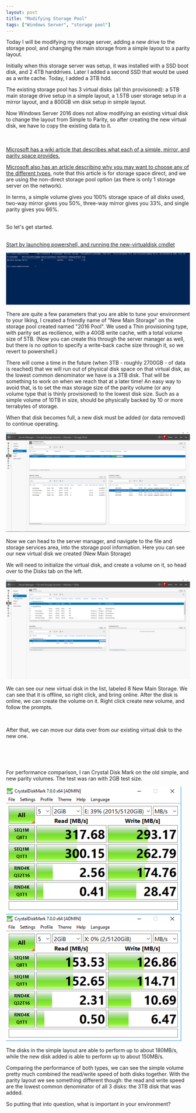 ```yaml
---
layout: post
title: "Modifying Storage Pool"
tags: ["Windows Server", "storage pool"]
---
```




Today I will be modifying my storage server, adding a new drive to the storage pool, and changing the main storage from a simple layout to a parity layout.


Initially when this storage server was setup, it was installed with a SSD boot disk, and 2 4TB harddrives. Later I added a second SSD that would be used as a write cache.
Today, I added a 3TB hdd.


The existing storage pool has 3 virtual disks (all thin provisioned): a 5TB main storage drive setup in a simple layout, a 1.5TB user storage setup in a mirror layout, and a 800GB vm disk setup in simple layout.


Now Windows Server 2016 does not allow modifying an existing virtual disk to change the layout from Simple to Parity, so after creating the new virtual disk, we have to copy the existing data to it.


<br /><br />
[Microsoft has a wiki article that describes what each of a simple, mirror, and parity space provides.](https://social.technet.microsoft.com/wiki/contents/articles/11382.storage-spaces-frequently-asked-questions-faq.aspx#What_are_the_best_uses_of_simple_mirror_and_parity_spaces)

[Microsoft also has an article describing why you may want to choose any of the different types,](https://docs.microsoft.com/en-us/windows-server/storage/storage-spaces/storage-spaces-fault-tolerance) note that this article is for storage space direct, and we are using the non-direct storage pool option (as there is only 1 storage server on the network).

In terms, a simple volume gives you 100% storage space of all disks used, two-way mirror gives you 50%, three-way mirror gives you 33%, and single parity gives you 66%.


<br />
So let's get started.
<br /><br />


[Start by launching powershell, and running the new-virtualdisk cmdlet](https://docs.microsoft.com/en-us/powershell/module/storage/new-virtualdisk?view=win10-ps)

![Create the new pool](/assets/images/2020-07-07-UpgradingStoragePool/1.png)


There are quite a few parameters that you are able to tune your environment to your liking, I created a friendly name of "New Main Storage" on the storage pool created named "2016 Pool". We used a Thin provisioning type, with parity set as recilience, with a 40GB write cache, with a total volume size of 5TB.
(Now you can create this through the server manager as well, but there is no option to specify a write-back cache size through it, so we revert to powershell.)

There will come a time in the future (when 3TB - roughly 2700GB - of data is reached) that we will run out of physical disk space on that virtual disk, as the lowest common denominator we have is a 3TB disk. That will be something to work on when we reach that at a later time! An easy way to avoid that, is to set the max storage size of the parity volume (or any volume type that is thinly provisioned) to the lowest disk size. Such as a simple volume of 10TB in size, should be physically backed by 10 or more terrabytes of storage.

When that disk becomes full, a new disk must be added (or data removed) to continue operating.



![StoragePool Server manager](/assets/images/2020-07-07-UpgradingStoragePool/2.png)

Now we can head to the server manager, and navigate to the file and storage services area, into the storage pool information. Here you can see our new virtual disk we created (New Main Storage)

We will need to initialize the virtual disk, and create a volume on it, so head over to the Disks tab on the left.

![Storage pool disks tab](/assets/images/2020-07-07-UpgradingStoragePool/3.png)

We can see our new virtual disk in the list, labeled 8 New Main Storage. We can see that it is offline, so right click, and bring online. After the disk is online, we can create the volume on it. Right click create new volume, and follow the prompts.


<br />

After that, we can move our data over from our existing virtual disk to the new one.

<br /><br /><br /><br />
For performance comparison, I ran Crystal Disk Mark on the old simple, and new parity volumes. The test was ran with 2GB test size.

![Simple disk performance](/assets/images/2020-07-07-UpgradingStoragePool/4.png)
![Parity disk performance](/assets/images/2020-07-07-UpgradingStoragePool/5.png)

The disks in the simple layout are able to perform up to about 180MB/s, while the new disk added is able to perform up to about 150MB/s.

Comparing the performance of both types, we can see the simple volume pretty much combined the read/write speed of both disks together. With the parity layout we see something different though: the read and write speed are the lowest common denominator of all 3 disks: the 3TB disk that was added.

So putting that into question, what is important in your environment?